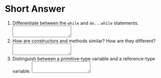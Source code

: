 <!-- this worksheet covers chapters 3, 4, 5 of Deitel -->
# Short Answer

1. Differentiate between the `while` and `do...while` statements.
   <textarea name="short-01"></textarea>
2. How are constructors and methods similar? How are they different?
   <textarea name="short-02"></textarea>
3. Distinguish between a primitive-type variable and a reference-type variable.
   <textarea name="short-03"></textarea>
